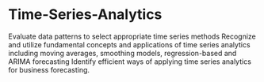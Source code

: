 # Time-Series-Analytics
Evaluate data patterns to select appropriate time series methods
Recognize and utilize fundamental concepts and applications of time series analytics including
moving averages, smoothing models, regression-based and ARIMA forecasting
Identify efficient ways of applying time series analytics for business forecasting.
